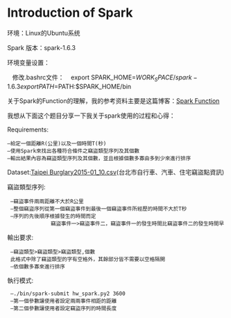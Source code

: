 # Introduction of Spark


环境：Linux的Ubuntu系统


Spark 版本：spark-1.6.3

环境变量设置：

    修改.bashrc文件：
    export SPARK_HOME=$WORK_SPACE/spark-1.6.3
    export PATH=$PATH:$SPARK_HOME/bin
   
关于Spark的Function的理解，我的参考资料主要是这篇博客：[Spark Function](https://www.iteblog.com/archives/1396)

我想从下面这个题目分享一下我关于spark使用的过程和心得：

Requirements:

    –給定一個距離R(公里)以及一個時間T(秒)    
    –使用Spark來找出各種符合條件之竊盜類型序列及其個數    
    –輸出結果內容為竊盜類型序列及其個數，並且根據個數多寡由多到少來進行排序
    
Dataset:[Taipei Burglary2015-01_10.csv](https://drive.google.com/open?id=0ByW2ffFcRkFgOVc1RHFEa0dLTUk)(台北市自行車、汽車、住宅竊盜點資訊)


竊盜類型序列:

     –竊盜事件兩兩距離不大於R公里    
     –整個竊盜序列從第一個竊盜事件到最後一個竊盜事件所經歷的時間不大於T秒
     –序列的先後順序根據發生的時間而定
                  竊盜事件一>竊盜事件二，竊盜事件一的發生時間比竊盜事件二的發生時間早
                  
 輸出要求:
 
     –竊盜類型>竊盜類型>竊盜類型,個數 
     此格式中除了竊盜類型的字有空格外，其餘部分皆不需要以空格隔開   
     –依個數多寡來進行排序
     
 執行模式:
 
     –./bin/spark-submit hw_spark.py2 3600
     –第一個參數讓使用者設定兩兩事件相距的距離
     –第二個參數讓使用者設定竊盜序列的時間長度
     
